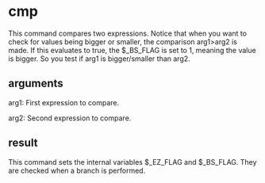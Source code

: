 # cmp

This command compares two expressions. Notice that when you want to check for values being bigger or smaller, the comparison arg1>arg2 is made. If this evaluates to true, the $_BS_FLAG is set to 1, meaning the value is bigger. So you test if arg1 is bigger/smaller than arg2.

## arguments

arg1: First expression to compare.

arg2: Second expression to compare.

## result

This command sets the internal variables $_EZ_FLAG and $_BS_FLAG. They are checked when a branch is performed.
